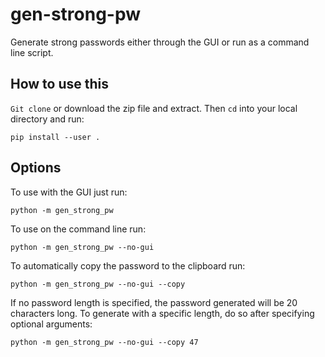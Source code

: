 # gen-strong-pw
Generate strong passwords either through the GUI or run as a command line script.

## How to use this
`Git clone`  or download the zip file and extract. Then `cd` into your local directory and run:

`pip install --user .`

## Options

To use with the GUI just run:

`python -m gen_strong_pw`

To use on the command line run:

`python -m gen_strong_pw --no-gui`

To automatically copy the password to the clipboard run:

`python -m gen_strong_pw --no-gui --copy`

If no password length is specified, the password generated will be 20 characters long. To generate with a specific length, do so after specifying optional arguments:

`python -m gen_strong_pw --no-gui --copy 47`
